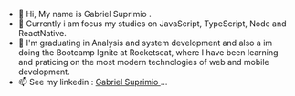 - 👋 Hi, My name is Gabriel Suprimio .
- 👀 Currently i am focus my studies on JavaScript, TypeScript, Node and ReactNative.
- 🌱 I'm graduating in Analysis and system development and also a im doing the Bootcamp Ignite at Rocketseat, where I have been learning and praticing on the most modern technologies of web and mobile development.
- 📫 See my linkedin : <a href="https://www.linkedin.com/in/gabriel-suprimio-748355147/"> Gabriel Suprimio <a/> ...

<!---
GabrielSup2/GabrielSup2 is a ✨ special ✨ repository because its `README.md` (this file) appears on your GitHub profile.
You can click the Preview link to take a look at your changes.
--->
